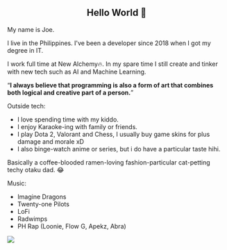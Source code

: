 <h2 align="center">Hello World 👋</h2>

<p>My name is Joe. </p>

<p> I live in the Philippines. I've been a developer since 2018 when I got my degree in IT.</p>

<p>I work full time at New Alchemy🔥. In my spare time I still create and tinker with new tech such as AI and Machine Learning.</p>

<q><b>I always believe that programming is also a form of art that combines both logical and creative part of a person.</b></q>

<p>Outside tech:</p>
<ul>
  <li>I love spending time with my kiddo.</li>
  <li>I enjoy Karaoke-ing with family or friends.</li>
  <li>I play Dota 2, Valorant and Chess, I usually buy game skins for plus damage and morale xD </li>
  <li>I also binge-watch anime or series, but i do have a particular taste hihi.</li>
</ul>
  
<p>Basically a coffee-blooded ramen-loving fashion-particular cat-petting techy otaku dad. 😂</p>

<p>Music:</p>
<ul>
  <li>Imagine Dragons</li>
  <li>Twenty-one Pilots</li>
  <li>LoFi</li>
  <li>Radwimps</li>
  <li>PH Rap (Loonie, Flow G, Apekz, Abra) </li>
</ul>

[![](https://visitcount.itsvg.in/api?id=jjlabajo&icon=0&color=0)](https://visitcount.itsvg.in)
